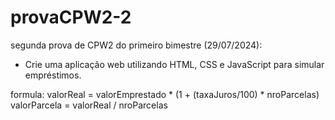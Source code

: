 # provaCPW2-2
segunda prova de CPW2 do primeiro bimestre (29/07/2024):  
- Crie uma aplicação web utilizando HTML, CSS e JavaScript para simular empréstimos.

formula:
  valorReal = valorEmprestado * (1 + (taxaJuros/100) * nroParcelas)
  valorParcela = valorReal / nroParcelas
